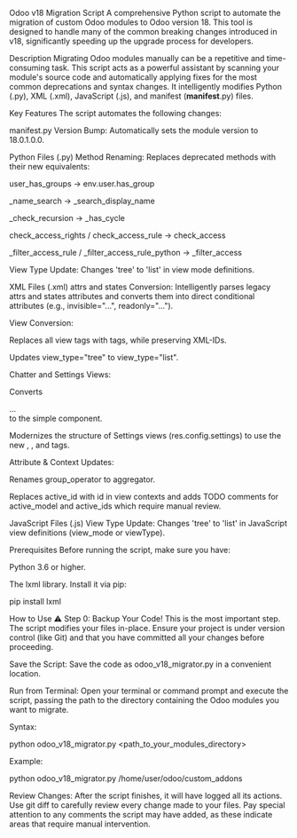 Odoo v18 Migration Script
A comprehensive Python script to automate the migration of custom Odoo modules to Odoo version 18. This tool is designed to handle many of the common breaking changes introduced in v18, significantly speeding up the upgrade process for developers.

Description
Migrating Odoo modules manually can be a repetitive and time-consuming task. This script acts as a powerful assistant by scanning your module's source code and automatically applying fixes for the most common deprecations and syntax changes. It intelligently modifies Python (.py), XML (.xml), JavaScript (.js), and manifest (__manifest__.py) files.

Key Features
The script automates the following changes:

manifest.py
Version Bump: Automatically sets the module version to 18.0.1.0.0.

Python Files (.py)
Method Renaming: Replaces deprecated methods with their new equivalents:

user_has_groups -> env.user.has_group

_name_search -> _search_display_name

_check_recursion -> _has_cycle

check_access_rights / check_access_rule -> check_access

_filter_access_rule / _filter_access_rule_python -> _filter_access

View Type Update: Changes 'tree' to 'list' in view mode definitions.

XML Files (.xml)
attrs and states Conversion: Intelligently parses legacy attrs and states attributes and converts them into direct conditional attributes (e.g., invisible="...", readonly="...").

View Conversion:

Replaces all <tree> view tags with <list> tags, while preserving XML-IDs.

Updates view_type="tree" to view_type="list".

Chatter and Settings Views:

Converts <div class="oe_chatter">...</div> to the simple <chatter /> component.

Modernizes the structure of Settings views (res.config.settings) to use the new <app>, <block>, and <setting> tags.

Attribute & Context Updates:

Renames group_operator to aggregator.

Replaces active_id with id in view contexts and adds TODO comments for active_model and active_ids which require manual review.

JavaScript Files (.js)
View Type Update: Changes 'tree' to 'list' in JavaScript view definitions (view_mode or viewType).

Prerequisites
Before running the script, make sure you have:

Python 3.6 or higher.

The lxml library. Install it via pip:

pip install lxml

How to Use
⚠️ Step 0: Backup Your Code!
This is the most important step. The script modifies your files in-place. Ensure your project is under version control (like Git) and that you have committed all your changes before proceeding.

Save the Script: Save the code as odoo_v18_migrator.py in a convenient location.

Run from Terminal: Open your terminal or command prompt and execute the script, passing the path to the directory containing the Odoo modules you want to migrate.

Syntax:

python odoo_v18_migrator.py <path_to_your_modules_directory>

Example:

python odoo_v18_migrator.py /home/user/odoo/custom_addons

Review Changes: After the script finishes, it will have logged all its actions. Use git diff to carefully review every change made to your files. Pay special attention to any <!-- TODO --> comments the script may have added, as these indicate areas that require manual intervention.

